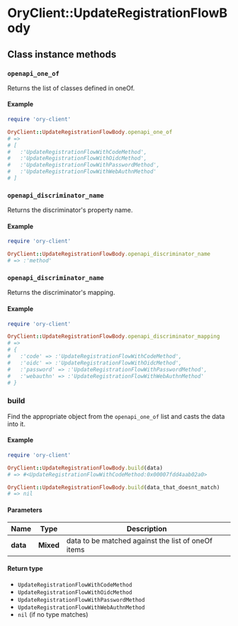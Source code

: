 # OryClient::UpdateRegistrationFlowBody

## Class instance methods

### `openapi_one_of`

Returns the list of classes defined in oneOf.

#### Example

```ruby
require 'ory-client'

OryClient::UpdateRegistrationFlowBody.openapi_one_of
# =>
# [
#   :'UpdateRegistrationFlowWithCodeMethod',
#   :'UpdateRegistrationFlowWithOidcMethod',
#   :'UpdateRegistrationFlowWithPasswordMethod',
#   :'UpdateRegistrationFlowWithWebAuthnMethod'
# ]
```

### `openapi_discriminator_name`

Returns the discriminator's property name.

#### Example

```ruby
require 'ory-client'

OryClient::UpdateRegistrationFlowBody.openapi_discriminator_name
# => :'method'
```

### `openapi_discriminator_name`

Returns the discriminator's mapping.

#### Example

```ruby
require 'ory-client'

OryClient::UpdateRegistrationFlowBody.openapi_discriminator_mapping
# =>
# {
#   :'code' => :'UpdateRegistrationFlowWithCodeMethod',
#   :'oidc' => :'UpdateRegistrationFlowWithOidcMethod',
#   :'password' => :'UpdateRegistrationFlowWithPasswordMethod',
#   :'webauthn' => :'UpdateRegistrationFlowWithWebAuthnMethod'
# }
```

### build

Find the appropriate object from the `openapi_one_of` list and casts the data into it.

#### Example

```ruby
require 'ory-client'

OryClient::UpdateRegistrationFlowBody.build(data)
# => #<UpdateRegistrationFlowWithCodeMethod:0x00007fdd4aab02a0>

OryClient::UpdateRegistrationFlowBody.build(data_that_doesnt_match)
# => nil
```

#### Parameters

| Name | Type | Description |
| ---- | ---- | ----------- |
| **data** | **Mixed** | data to be matched against the list of oneOf items |

#### Return type

- `UpdateRegistrationFlowWithCodeMethod`
- `UpdateRegistrationFlowWithOidcMethod`
- `UpdateRegistrationFlowWithPasswordMethod`
- `UpdateRegistrationFlowWithWebAuthnMethod`
- `nil` (if no type matches)

